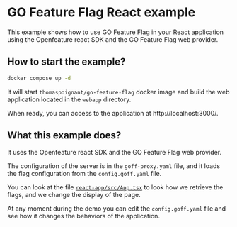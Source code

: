 # GO Feature Flag React example
This example shows how to use GO Feature Flag in your React application using the Openfeature react SDK and the GO Feature Flag web provider.

## How to start the example?
```bash
docker compose up -d
```

It will start `thomaspoignant/go-feature-flag` docker image and build the web application located in the `webapp` directory.

When ready, you can access to the application at http://localhost:3000/.

## What this example does?
It uses the Openfeature react SDK and the GO Feature Flag web provider.

The configuration of the server is in the `goff-proxy.yaml` file, and it loads the flag configuration from the `config.goff.yaml` file.

You can look at the file [`react-app/src/App.tsx`](webapp/src/js/main.js) to look how we retrieve the flags, and we change the display of the page.

At any moment during the demo you can edit the `config.goff.yaml` file and see how it changes the behaviors of the application.
